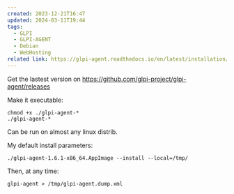 ```yaml
---
created: 2023-12-21T16:47
updated: 2024-03-11T19:44
tags:
  - GLPI
  - GLPI-AGENT
  - Debian
  - WebHosting
related link: https://glpi-agent.readthedocs.io/en/latest/installation/linux-appimage.html
---
```

Get the lastest version on https://github.com/glpi-project/glpi-agent/releases

Make it executable:
```shell
chmod +x ./glpi-agent-*
./glpi-agent-*
```

Can be run on almost any linux distrib.

My default install parameters:
```shell
./glpi-agent-1.6.1-x86_64.AppImage --install --local=/tmp/
```

Then, at any time:
```shell
glpi-agent > /tmp/glpi-agent.dump.xml
```

